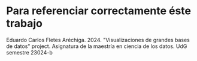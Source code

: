 # Para referenciar correctamente éste trabajo

Eduardo Carlos Fletes Aréchiga. 2024. "Visualizaciones de grandes bases de datos" project.
Asignatura de la maestría en ciencia de los datos. UdG semestre 23024-b
